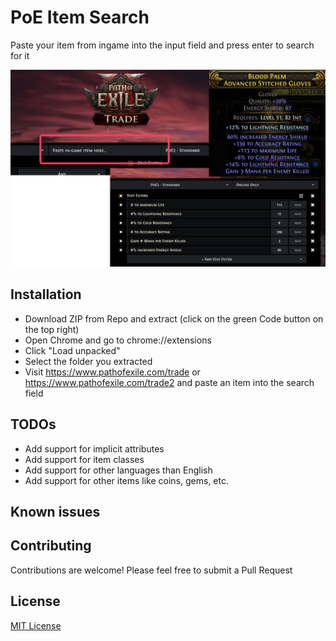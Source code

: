# PoE Item Search

Paste your item from ingame into the input field and press enter to search for it

![Demo](assets/demo.png)

## Installation

- Download ZIP from Repo and extract (click on the green Code button on the top right)
- Open Chrome and go to chrome://extensions
- Click "Load unpacked"
- Select the folder you extracted
- Visit https://www.pathofexile.com/trade or https://www.pathofexile.com/trade2 and paste an item into the search field

## TODOs

- Add support for implicit attributes
- Add support for item classes
- Add support for other languages than English
- Add support for other items like coins, gems, etc.

## Known issues



## Contributing

Contributions are welcome! Please feel free to submit a Pull Request

## License

[MIT License](LICENSE)